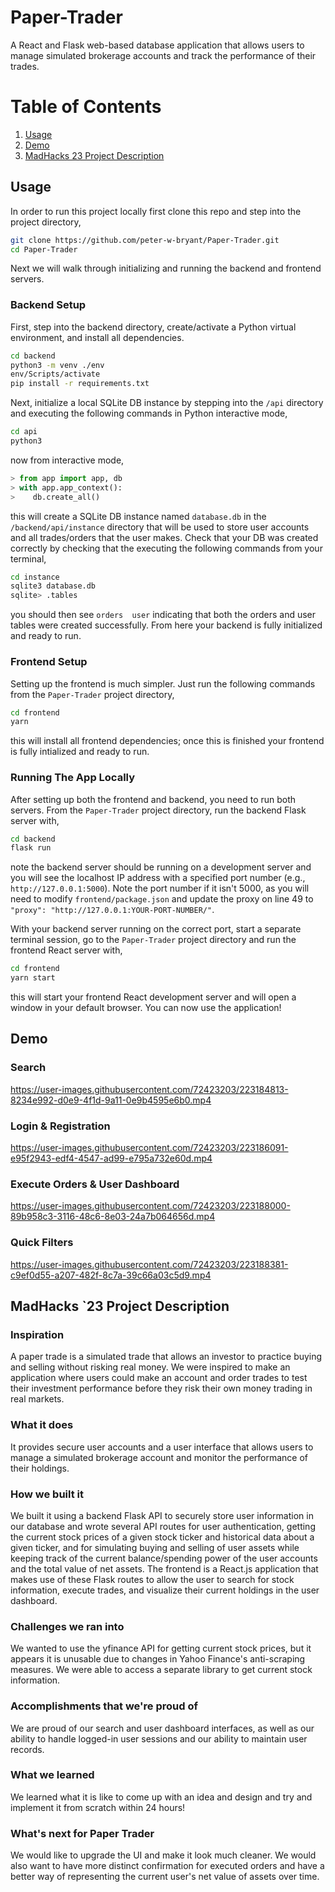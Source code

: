 # Paper-Trader
A React and Flask web-based database application that allows users to manage simulated brokerage accounts and track the performance of their trades.

# Table of Contents
1. [Usage](#Usage)
2. [Demo](#Demo)
3. [MadHacks 23 Project Description](#madhacks-23-project-description)

## Usage
In order to run this project locally first clone this repo and step into the project directory,

```bash
git clone https://github.com/peter-w-bryant/Paper-Trader.git
cd Paper-Trader
```
Next we will walk through initializing and running the backend and frontend servers.

### Backend Setup
First, step into the backend directory, create/activate a Python virtual environment, and install all dependencies.

```bash
cd backend
python3 -m venv ./env
env/Scripts/activate
pip install -r requirements.txt
```
Next, initialize a local SQLite DB instance by stepping into the ```/api``` directory and executing the following commands in Python interactive mode,

```bash
cd api
python3
```
now from interactive mode,

```python
> from app import app, db
> with app.app_context():
>    db.create_all()
```

this will create a SQLite DB instance named ```database.db``` in the ```/backend/api/instance``` directory that will be used to store user accounts and all trades/orders that the user makes. Check that your DB was created correctly by checking that the executing the following commands from your terminal,
```bash
cd instance
sqlite3 database.db
sqlite> .tables
```
you should then see ```orders  user``` indicating that both the orders and user tables were created successfully. From here your backend is fully initialized and ready to run.

### Frontend Setup
Setting up the frontend is much simpler. Just run the following commands from the ```Paper-Trader``` project directory,

```bash
cd frontend
yarn
```
this will install all frontend dependencies; once this is finished your frontend is fully intialized and ready to run.

### Running The App Locally
After setting up both the frontend and backend, you need to run both servers. From the ```Paper-Trader``` project directory, run the backend Flask server with,

```bash
cd backend
flask run
```
note the backend server should be running on a development server and you will see the localhost IP address with a specified port number (e.g., ```http://127.0.0.1:5000```). Note the port number if it isn't 5000, as you will need to modify ```frontend/package.json``` and update the proxy on line 49 to ```"proxy": "http://127.0.0.1:YOUR-PORT-NUMBER/"```.

With your backend server running on the correct port, start a separate terminal session, go to the ```Paper-Trader``` project directory and run the frontend React server with,

```bash
cd frontend
yarn start
```
this will start your frontend React development server and will open a window in your default browser. You can now use the application!

## Demo

### Search
https://user-images.githubusercontent.com/72423203/223184813-8234e992-d0e9-4f1d-9a11-0e9b4595e6b0.mp4

### Login & Registration
https://user-images.githubusercontent.com/72423203/223186091-e95f2943-edf4-4547-ad99-e795a732e60d.mp4

### Execute Orders & User Dashboard
https://user-images.githubusercontent.com/72423203/223188000-89b958c3-3116-48c6-8e03-24a7b064656d.mp4

### Quick Filters
https://user-images.githubusercontent.com/72423203/223188381-c9ef0d55-a207-482f-8c7a-39c66a03c5d9.mp4

## MadHacks `23 Project Description
### Inspiration
A paper trade is a simulated trade that allows an investor to practice buying and selling without risking real money. We were inspired to make an application where users could make an account and order trades to test their investment performance before they risk their own money trading in real markets. 

### What it does
It provides secure user accounts and a user interface that allows users to manage a simulated brokerage account and monitor the performance of their holdings.

### How we built it
We built it using a backend Flask API to securely store user information in our database and wrote several API routes for user authentication, getting the current stock prices of a given stock ticker and historical data about a given ticker, and for simulating buying and selling of user assets while keeping track of the current balance/spending power of the user accounts and the total value of net assets. The frontend is a React.js application that makes use of these Flask routes to allow the user to search for stock information, execute trades, and visualize their current holdings in the user dashboard.

### Challenges we ran into
We wanted to use the yfinance API for getting current stock prices, but it appears it is unusable due to changes in Yahoo Finance's anti-scraping measures. We were able to access a separate library to get current stock information.

### Accomplishments that we're proud of
We are proud of our search and user dashboard interfaces, as well as our ability to handle logged-in user sessions and our ability to maintain user records.

### What we learned
We learned what it is like to come up with an idea and design and try and implement it from scratch within 24 hours!

### What's next for Paper Trader
We would like to upgrade the UI and make it look much cleaner. We would also want to have more distinct confirmation for executed orders and have a better way of representing the current user's net value of assets over time.
